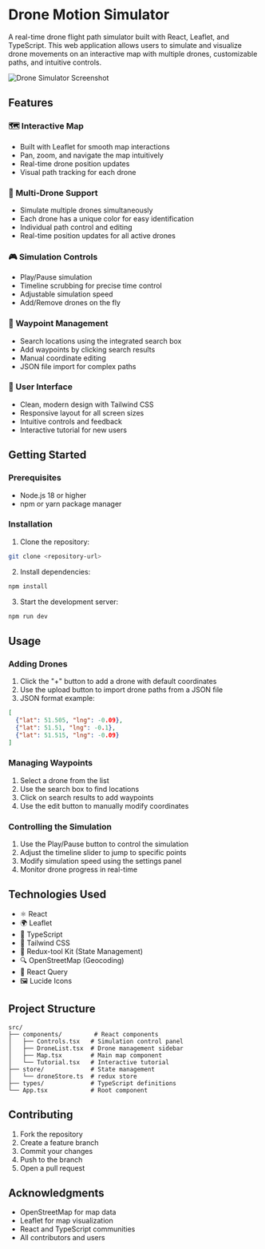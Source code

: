 # Drone Motion Simulator

A real-time drone flight path simulator built with React, Leaflet, and TypeScript. This web application allows users to simulate and visualize drone movements on an interactive map with multiple drones, customizable paths, and intuitive controls.

![Drone Simulator Screenshot](https://images.unsplash.com/photo-1473968512647-3e447244af8f?ixlib=rb-4.0.3&ixid=M3wxMjA3fDB8MHxwaG90by1wYWdlfHx8fGVufDB8fHx8fA%3D%3D&auto=format&fit=crop&w=2070&q=80)

## Features

### 🗺️ Interactive Map
- Built with Leaflet for smooth map interactions
- Pan, zoom, and navigate the map intuitively
- Real-time drone position updates
- Visual path tracking for each drone

### 🚁 Multi-Drone Support
- Simulate multiple drones simultaneously
- Each drone has a unique color for easy identification
- Individual path control and editing
- Real-time position updates for all active drones

### 🎮 Simulation Controls
- Play/Pause simulation
- Timeline scrubbing for precise time control
- Adjustable simulation speed
- Add/Remove drones on the fly

### 📍 Waypoint Management
- Search locations using the integrated search box
- Add waypoints by clicking search results
- Manual coordinate editing
- JSON file import for complex paths

### 🎨 User Interface
- Clean, modern design with Tailwind CSS
- Responsive layout for all screen sizes
- Intuitive controls and feedback
- Interactive tutorial for new users

## Getting Started

### Prerequisites
- Node.js 18 or higher
- npm or yarn package manager

### Installation

1. Clone the repository:
```bash
git clone <repository-url>
```

2. Install dependencies:
```bash
npm install
```

3. Start the development server:
```bash
npm run dev
```

## Usage

### Adding Drones

1. Click the "+" button to add a drone with default coordinates
2. Use the upload button to import drone paths from a JSON file
3. JSON format example:
```json
[
  {"lat": 51.505, "lng": -0.09},
  {"lat": 51.51, "lng": -0.1},
  {"lat": 51.515, "lng": -0.09}
]
```

### Managing Waypoints

1. Select a drone from the list
2. Use the search box to find locations
3. Click on search results to add waypoints
4. Use the edit button to manually modify coordinates

### Controlling the Simulation

1. Use the Play/Pause button to control the simulation
2. Adjust the timeline slider to jump to specific points
3. Modify simulation speed using the settings panel
4. Monitor drone progress in real-time

## Technologies Used

- ⚛️ React
- 🌍 Leaflet
- 📝 TypeScript
- 🎨 Tailwind CSS
- 🏪 Redux-tool Kit (State Management)
- 🔍 OpenStreetMap (Geocoding)
- 🎯 React Query
- 🖼️ Lucide Icons

## Project Structure

```
src/
├── components/         # React components
│   ├── Controls.tsx   # Simulation control panel
│   ├── DroneList.tsx  # Drone management sidebar
│   ├── Map.tsx        # Main map component
│   └── Tutorial.tsx   # Interactive tutorial
├── store/             # State management
│   └── droneStore.ts  # redux store
├── types/             # TypeScript definitions
└── App.tsx            # Root component
```

## Contributing

1. Fork the repository
2. Create a feature branch
3. Commit your changes
4. Push to the branch
5. Open a pull request



## Acknowledgments

- OpenStreetMap for map data
- Leaflet for map visualization
- React and TypeScript communities
- All contributors and users
